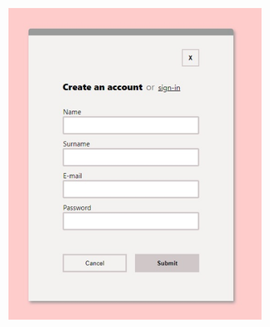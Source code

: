 [![Label Form](https://github.com/orientalArg/mail-forms/blob/main/Label.jpeg)](https://github.com/orientalArg/mail-forms/blob/main/Label.jpeg)

